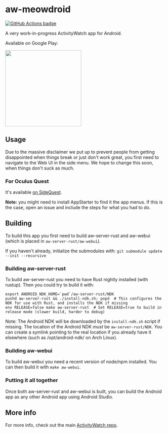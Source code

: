 aw-meowdroid
==========

[![GitHub Actions badge](https://github.com/ActivityWatch/aw-android/workflows/Build/badge.svg)](https://github.com/ActivityWatch/aw-android/actions)

A very work-in-progress ActivityWatch app for Android.

Available on Google Play:

<a title="Get it on Google Play" href="https://play.google.com/store/apps/details?id=net.activitywatch.android">
    <img src="https://play.google.com/intl/en_us/badges/images/generic/en_badge_web_generic.png" width="240px"/>
</a>


## Usage

Due to the massive disclaimer we put up to prevent people from getting disappointed when things break or just don't work great, you first need to navigate to the Web UI in the side menu. We hope to change this soon, when things don't suck as much.


### For Oculus Quest

It's available [on SideQuest](https://sidequestvr.com/#/app/201). 

**Note:** you might need to install AppStarter to find it the app menus. If this is the case, open an issue and include the steps for what you had to do.


## Building

To build this app you first need to build aw-server-rust and aw-webui (which is placed in `aw-server-rust/aw-webui`).

If you haven't already, initialize the submodules with: `git submodule update --init --recursive`

### Building aw-server-rust

To build aw-server-rust you need to have Rust nightly installed (with rustup). Then you could try to build it with:

```
export ANDROID_NDK_HOME=`pwd`/aw-server-rust/NDK
pushd aw-server-rust && ./install-ndk.sh; popd  # This configures the NDK for use with Rust, and installs the NDK if missing
env RELEASE=false make aw-server-rust  # Set RELEASE=true to build in release mode (slower build, harder to debug)
```

Note: The Android NDK will be downloaded by the `install-ndk.sh` script if missing. The location of the Android NDK *must* be `aw-server-rust/NDK`. You can create a symlink pointing to the real location if you already have it elsewhere (such as /opt/android-ndk/ on Arch Linux).

### Building aw-webui

To build aw-webui you need a recent version of node/npm installed. You can then build it with `make aw-webui`.

### Putting it all together

Once both aw-server-rust and aw-webui is built, you can build the Android app as any other Android app using Android Studio.

## More info

For more info, check out the main [ActivityWatch repo](https://github.com/ActivityWatch/activitywatch).
